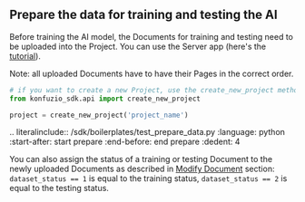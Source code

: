 ## Prepare the data for training and testing the AI

Before training the AI model, the Documents for training and testing need to be uploaded into the Project. You can use
the Server app (here's the [tutorial](https://help.konfuzio.com/modules/documents/index.html)).

Note: all uploaded Documents have to have their Pages in the correct order.

```python
# if you want to create a new Project, use the create_new_project method
from konfuzio_sdk.api import create_new_project

project = create_new_project('project_name')
```
.. literalinclude:: /sdk/boilerplates/test_prepare_data.py
   :language: python
   :start-after: start prepare
   :end-before: end prepare
   :dedent: 4

You can also assign the status of a training or testing Document to the newly uploaded Documents as described in [Modify Document](get_started.html#modify-document) 
section: `dataset_status == 1` is equal to the training status, `dataset_status == 2` is equal to the testing status.

